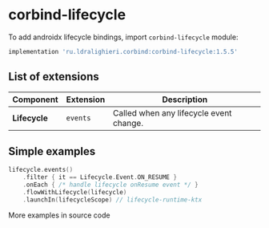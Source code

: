 ﻿
# corbind-lifecycle

To add androidx lifecycle bindings, import `corbind-lifecycle` module:

```groovy
implementation 'ru.ldralighieri.corbind:corbind-lifecycle:1.5.5'
```

## List of extensions

Component | Extension | Description
--|---|--
**Lifecycle** | `events` | Called when any lifecycle event change.


## Simple examples

```kotlin
lifecycle.events()
    .filter { it == Lifecycle.Event.ON_RESUME }
    .onEach { /* handle lifecycle onResume event */ }
    .flowWithLifecycle(lifecycle)
    .launchIn(lifecycleScope) // lifecycle-runtime-ktx
```

More examples in source code
